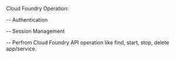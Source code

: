 Cloud Foundry Operation:

-- Authentication

-- Session Management

-- Perfrom Cloud Foundry API operation like find, start, stop, delete app/service.

